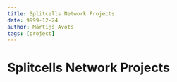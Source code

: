 ```yaml
---
title: Splitcells Network Projects
date: 9999-12-24
author: Mārtiņš Avots
tags: [project]
---
```

# Splitcells Network Projects
